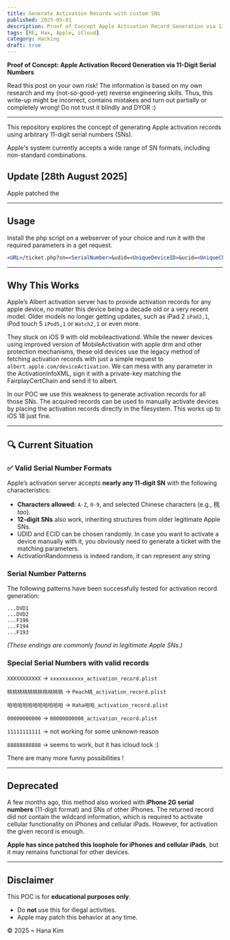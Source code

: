 ```yaml
---
title: Generate Activation Records with custom SNs
published: 2025-05-01
description: Proof of Concept Apple Activation Record Generation via 11-Digit Serial Numbers
tags: [RE, Hax, Apple, iCloud]
category: Hacking
draft: true
---
```


**Proof of Concept: Apple Activation Record Generation via 11-Digit Serial Numbers**

Read this post on your own risk! The information is based on my own research and my (not-so-good-yet) reverse engineering skills. Thus, this write-up might be incorrect, contains mistakes and turn out partially or completely wrong! Do not trust it blindly and DYOR :\)

---

This repository explores the concept of generating Apple activation records using arbitrary 11-digit serial numbers (SNs).

Apple's system currently accepts a wide range of SN formats, including non-standard combinations.

## Update [28th August 2025]

Apple patched the 

---

## Usage

Install the php script on a webserver of your choice and run it with the required parameters in a get request.

```jsx
<URL>/ticket.php?sn=<SerialNumber>&udid=<UniqueDeviceID>&ucid=<UniqueChipID>
```

---

## Why This Works

Apple’s Albert activation server has to provide activation records for any apple device, no matter this device being a decade old or a very recent model. Older models no longer getting updates, such as iPad 2 `iPad2,1`, iPod touch 5 `iPod5,1` or `Watch2,1` or even more.

They stuck on iOS 9 with old mobileactivationd. While the newer devices using improved version of MobileActivation with apple drm and other protection mechanisms, these old devices use the legacy method of fetching activation records with just a simple request to `albert.apple.com/deviceActivation`. We can mess with any parameter in the ActivationInfoXML, sign it with a private-key matching the FairplayCertChain and send it to albert.

In our POC we use this weakness to generate activation records for all those SNs. The acquired records can be used to manually activate devices by placing the activation records directly in the filesystem. This works up to iOS 18 just fine.  

---

## 🔍 Current Situation

### ✅ Valid Serial Number Formats

Apple’s activation server accepts **nearly any 11-digit SN** with the following characteristics:

- **Characters allowed:** `A-Z`, `0-9`, and selected Chinese characters (e.g., 桃 *tao*).
- **12-digit SNs** also work, inheriting structures from older legitimate Apple SNs.
- UDID and ECID can be chosen randomly. In case you want to activate a device manually with it, you obviously need to generate a ticket with the matching parameters.
- ActivationRandomness is indeed random, it can represent any string

### Serial Number Patterns

The following patterns have been successfully tested for activation record generation:

```
...DVD1
...DVD2
...F196
...F194
...F193
```

*(These endings are commonly found in legitimate Apple SNs.)*

### Special Serial Numbers with valid records

`XXXXXXXXXXX` → `xxxxxxxxxxx_activation_record.plist`

`桃桃桃桃桃桃桃桃桃桃桃` → `Peach桃_activation_record.plist`

`哈哈哈哈哈哈哈哈哈哈哈` → `Haha哈哈_activation_record.plist`

`00000000000` → `00000000000_activation_record.plist`

`11111111111` →  not working for some unknown reason

`88888888888` → seems to work, but it has icloud lock :)

There are many more funny possibilities !

---

## Deprecated

A few months ago, this method also worked with **iPhone 2G serial numbers** (11-digit format) and SNs of other iPhones. The returned record did not contain the wildcard information, which is required to activate cellular functionality on iPhones and cellular iPads. However, for activation the given record is enough.

**Apple has since patched this loophole for iPhones and cellular iPads**, but it may remains functional for other devices.

---

## Disclaimer

This POC is for **educational purposes only**.

- Do **not** use this for illegal activities.
- Apple may patch this behavior at any time.


© 2025  ~ Hana Kim